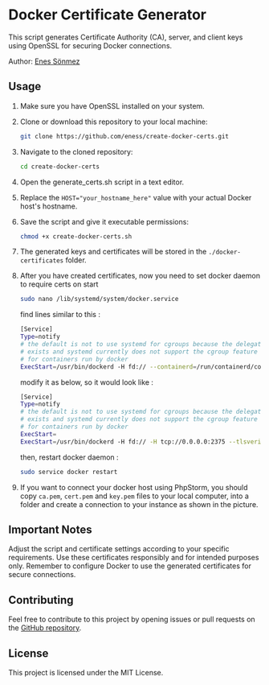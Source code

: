 # Docker Certificate Generator

This script generates Certificate Authority (CA), server, and client keys using OpenSSL for securing Docker connections.

Author: [Enes Sönmez](https://github.com/eness)

## Usage

1. Make sure you have OpenSSL installed on your system.

2. Clone or download this repository to your local machine:

   ```bash
   git clone https://github.com/eness/create-docker-certs.git
   ```

3. Navigate to the cloned repository:

   ```bash
   cd create-docker-certs
   ```

4. Open the generate_certs.sh script in a text editor.

5. Replace the `HOST="your_hostname_here"` value with your actual Docker host's hostname.

6. Save the script and give it executable permissions:

   ```bash
   chmod +x create-docker-certs.sh
   ```

7. The generated keys and certificates will be stored in the `./docker-certificates` folder.

8. After you have created certificates, now you need to set docker daemon to require certs on start

   ```bash
   sudo nano /lib/systemd/system/docker.service
   ```

   find lines similar to this :
   ```bash
   [Service]
   Type=notify
   # the default is not to use systemd for cgroups because the delegate issues still
   # exists and systemd currently does not support the cgroup feature set required
   # for containers run by docker
   ExecStart=/usr/bin/dockerd -H fd:// --containerd=/run/containerd/containerd.sock
   ```

   modify it as below, so it would look like :

   ```bash
   [Service]
   Type=notify
   # the default is not to use systemd for cgroups because the delegate issues still
   # exists and systemd currently does not support the cgroup feature set required
   # for containers run by docker
   ExecStart=
   ExecStart=/usr/bin/dockerd -H fd:// -H tcp://0.0.0.0:2375 --tlsverify --tlscacert=/path/to/certs/ca.pem --tlscert=/path/to/certs/server-cert.pem --tlskey=/path/to/certs/server-key.pem
   ```

   then, restart docker daemon :
   
   ```bash
   sudo service docker restart
   ```

9. If you want to connect your docker host using PhpStorm, you should copy `ca.pem`, `cert.pem` and `key.pem` files to your local computer, into a folder and create a connection to your instance as shown in the picture.

   

## Important Notes

Adjust the script and certificate settings according to your specific requirements.
Use these certificates responsibly and for intended purposes only.
Remember to configure Docker to use the generated certificates for secure connections.

## Contributing
Feel free to contribute to this project by opening issues or pull requests on the [GitHub repository](https://github.com/eness/create-docker-certs/).

## License
This project is licensed under the MIT License.
